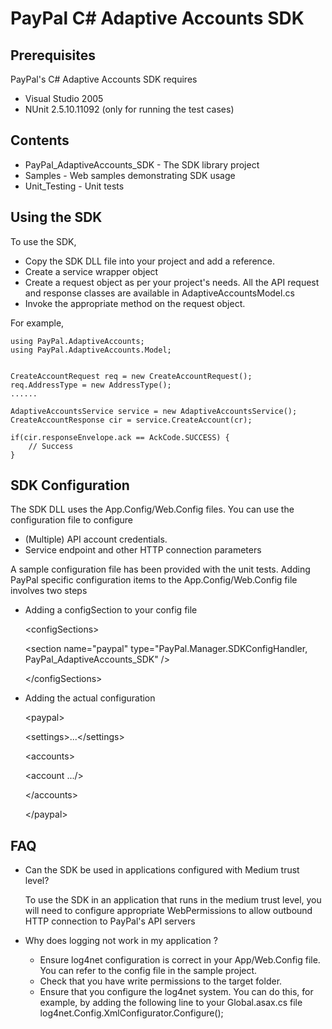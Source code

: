 PayPal C# Adaptive Accounts SDK
================================

Prerequisites
-------------

PayPal's C# Adaptive Accounts SDK requires 

 * Visual Studio 2005
 * NUnit 2.5.10.11092 (only for running the test cases) 


Contents
--------

   * PayPal_AdaptiveAccounts_SDK - The SDK library project
   * Samples - Web samples demonstrating SDK usage
   * Unit_Testing - Unit tests


Using the SDK
-------------

To use the SDK, 

 * Copy the SDK DLL file into your project and add a reference.
 * Create a service wrapper object
 * Create a request object as per your project's needs. All the API request and response classes are available in AdaptiveAccountsModel.cs
 * Invoke the appropriate method on the request object.


For example,

	using PayPal.AdaptiveAccounts;
	using PayPal.AdaptiveAccounts.Model;


	CreateAccountRequest req = new CreateAccountRequest();
	req.AddressType = new AddressType();
	......

	AdaptiveAccountsService service = new AdaptiveAccountsService();
	CreateAccountResponse cir = service.CreateAccount(cr);
 
	if(cir.responseEnvelope.ack == AckCode.SUCCESS) {
		// Success
	}
  
 

SDK Configuration
-----------------

The SDK DLL uses the App.Config/Web.Config files. You can use the configuration file to configure

 * (Multiple) API account credentials.
 * Service endpoint and other HTTP connection parameters 


A sample configuration file has been provided with the unit tests. Adding PayPal specific configuration items to the App.Config/Web.Config file involves two steps

 * Adding a configSection to your config file

    &lt;configSections&gt;

      &lt;section name="paypal" type="PayPal.Manager.SDKConfigHandler, PayPal_AdaptiveAccounts_SDK" /&gt;

    &lt;/configSections&gt;

 * Adding the actual configuration 

    &lt;paypal&gt;  

      &lt;settings&gt;...&lt;/settings&gt;

      &lt;accounts&gt;

      &lt;account .../&gt;

      &lt;/accounts&gt;

    &lt;/paypal&gt;



FAQ
---

  * Can the SDK be used in applications configured with Medium trust level?

     To use the SDK in an application that runs in the medium trust level, you will need to configure appropriate WebPermissions to allow outbound 
HTTP connection to PayPal's API servers

    <trust level="Medium" originUrl="https://svcs.sandbox.paypal.com/.*" />

* Why does logging not work in my application ?

     * Ensure log4net configuration is correct in your App/Web.Config file. You can refer to the config file in the sample project.
     * Check that you have write permissions to the target folder. 
     * Ensure that you configure the log4net system. You can do this, for example, by adding the following line to your Global.asax.cs file
		log4net.Config.XmlConfigurator.Configure();


